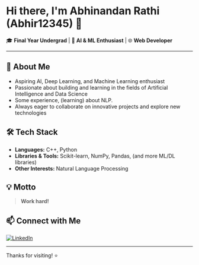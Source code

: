 # Hi there, I'm Abhinandan Rathi (Abhir12345) 👋

🎓 **Final Year Undergrad** | 🤖 **AI & ML Enthusiast** | 🌐 **Web Developer**

---

## 🚀 About Me

- Aspiring AI, Deep Learning, and Machine Learning enthusiast
- Passionate about building and learning in the fields of Artificial Intelligence and Data Science
- Some experience, (learning) about NLP. 
- Always eager to collaborate on innovative projects and explore new technologies

## 🛠️ Tech Stack

- **Languages:** C++, Python
- **Libraries & Tools:** Scikit-learn, NumPy, Pandas, (and more ML/DL libraries)
- **Other Interests:** Natural Language Processing

## 💡 Motto

> **Work hard!**

## 📫 Connect with Me

[![LinkedIn](https://img.shields.io/badge/-Abhinandan%20Rathi-blue?style=flat-square&logo=Linkedin&logoColor=white&link=https://www.linkedin.com/in/abhinandan-rathi-87197a249/)](https://www.linkedin.com/in/abhinandan-rathi-87197a249/)

---

<!--
**Fun fact:** Not exactly many hobbies! 😄
-->

<!--
**Pinned Projects:**  
If you'd like to highlight any favorite repositories, let me know!
-->

Thanks for visiting! ⭐️
